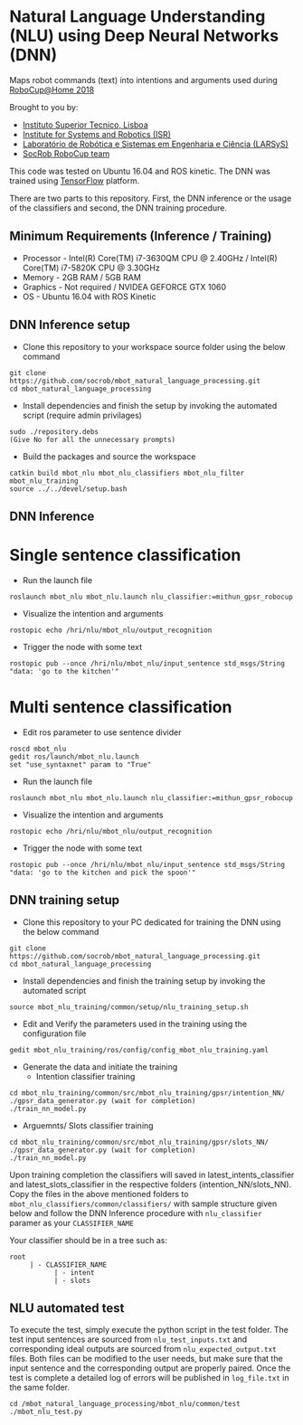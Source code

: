 # Natural Language Understanding (NLU) using Deep Neural Networks (DNN)
Maps robot commands (text) into intentions and arguments used during [RoboCup@Home 2018](http://www.robocup2018.com/)

Brought to you by:
- [Instituto Superior Tecnico, Lisboa](http://welcome.isr.tecnico.ulisboa.pt/)
- [Institute for Systems and Robotics (ISR)](http://welcome.isr.tecnico.ulisboa.pt/)
- [Laboratório de Robótica e Sistemas em Engenharia e Ciência (LARSyS)](http://larsys.pt/)
- [SocRob RoboCup team](http://socrob.isr.tecnico.ulisboa.pt)

This code was tested on Ubuntu 16.04 and ROS kinetic. The DNN was trained using [TensorFlow](https://www.tensorflow.org/) platform.

There are two parts to this repository. First, the DNN inference or the usage of the classifiers and second, the DNN training procedure.

## Minimum Requirements (Inference / Training)
- Processor -  Intel(R) Core(TM) i7-3630QM CPU @ 2.40GHz / Intel(R) Core(TM) i7-5820K CPU @ 3.30GHz
- Memory -  2GB RAM / 5GB RAM
- Graphics -  Not required / NVIDEA GEFORCE GTX 1060
- OS -  Ubuntu 16.04 with ROS Kinetic

## DNN Inference setup

- Clone this repository to your workspace source folder using the below command  
~~~~
git clone https://github.com/socrob/mbot_natural_language_processing.git  
cd mbot_natural_language_processing
~~~~
- Install dependencies and finish the setup by invoking the automated script (require admin privilages)  
~~~~
sudo ./repository.debs
(Give No for all the unnecessary prompts)
~~~~
- Build the packages and source the workspace
~~~~
catkin build mbot_nlu mbot_nlu_classifiers mbot_nlu_filter mbot_nlu_training
source ../../devel/setup.bash
~~~~

## DNN Inference

# Single sentence classification

- Run the launch file
~~~~
roslaunch mbot_nlu mbot_nlu.launch nlu_classifier:=mithun_gpsr_robocup
~~~~
- Visualize the intention and arguments
~~~~
rostopic echo /hri/nlu/mbot_nlu/output_recognition
~~~~
- Trigger the node with some text
~~~~
rostopic pub --once /hri/nlu/mbot_nlu/input_sentence std_msgs/String "data: 'go to the kitchen'"
~~~~

# Multi sentence classification

- Edit ros parameter to use sentence divider
~~~~
roscd mbot_nlu
gedit ros/launch/mbot_nlu.launch
set "use_syntaxnet" param to "True"
~~~~
- Run the launch file
~~~~
roslaunch mbot_nlu mbot_nlu.launch nlu_classifier:=mithun_gpsr_robocup
~~~~
- Visualize the intention and arguments
~~~~
rostopic echo /hri/nlu/mbot_nlu/output_recognition
~~~~
- Trigger the node with some text
~~~~
rostopic pub --once /hri/nlu/mbot_nlu/input_sentence std_msgs/String "data: 'go to the kitchen and pick the spoon'"
~~~~

## DNN training setup
- Clone this repository to your PC dedicated for training the DNN using the below command  
~~~~
git clone https://github.com/socrob/mbot_natural_language_processing.git  
cd mbot_natural_language_processing
~~~~
- Install dependencies and finish the training setup by invoking the automated script  
~~~~
source mbot_nlu_training/common/setup/nlu_training_setup.sh
~~~~
- Edit and Verify the parameters used in the training using the configuration file
~~~~
gedit mbot_nlu_training/ros/config/config_mbot_nlu_training.yaml
~~~~
- Generate the data and initiate the training 
  - Intention classifier training
~~~~
cd mbot_nlu_training/common/src/mbot_nlu_training/gpsr/intention_NN/
./gpsr_data_generator.py (wait for completion)
./train_nn_model.py
~~~~
  - Arguemnts/ Slots classifier training
~~~~
cd mbot_nlu_training/common/src/mbot_nlu_training/gpsr/slots_NN/
./gpsr_data_generator.py (wait for completion)
./train_nn_model.py
~~~~

Upon training completion the classifiers will saved in latest_intents_classifier and latest_slots_classifier in the respective folders (intention_NN/slots_NN). Copy the files in the above mentioned folders to `mbot_nlu_classifiers/common/classifiers/` with sample structure given below and follow the DNN Inference procedure with `nlu_classifier` paramer as your `CLASSIFIER_NAME`
  
Your classifier should be in a tree such as:    
~~~~
root
     | - CLASSIFIER_NAME
           | - intent
           | - slots
~~~~

## NLU automated test

To execute the test, simply execute the python script in the test folder. The test input sentences are sourced from `nlu_test_inputs.txt` and corresponding ideal outputs are sourced from `nlu_expected_output.txt` files. Both files can be modified to the user needs, but make sure that the input sentence and the corresponding output are properly paired. Once the test is complete a detailed log of errors will be published in `log_file.txt` in the same folder. 

~~~
cd /mbot_natural_language_processing/mbot_nlu/common/test
./mbot_nlu_test.py
~~~

